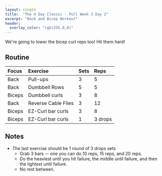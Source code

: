```yaml
---
layout: single
title:  "The 4 Day Classic - Pull Week 3 Day 2"
excerpt: "Back and Bicep Workout"
header:
  overlay_color: "rgb(255,0,0)"
---
```


We're going to lower the bicep curl reps too! Hit them hard!

## Routine

| Focus | Exercise | Sets | Reps |
|:-|:-|:-|:-|
|Back|Pull-ups|3|5|
|Back|Dumbbell Rows|5|5|
|Biceps|Dumbbell curls|3|8|
|Back|Reverse Cable Flies|3|12|
|Biceps|EZ-Curl bar curls|3|8|
|Biceps|EZ-Curl bar curls|1|3 drops|

## Notes

- The last exercise should be 1 round of 3 drops sets
  - Grab 3 bars -- one you can do 10 reps, 15 reps, and 20 reps.
  - Do the heaviest until you hit failure, the middle until failure, and then the lightest until failure.
  - No rest between.